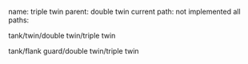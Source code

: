 name: triple twin
parent: double twin
current path: not implemented
all paths:

  tank/twin/double twin/triple twin

  tank/flank guard/double twin/triple twin

